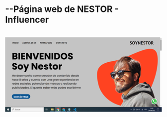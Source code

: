 # --Página web de NESTOR - Influencer
# 
![Captura de pantalla (156)](https://github.com/octa13/prueba/blob/main/img/Home.png)


